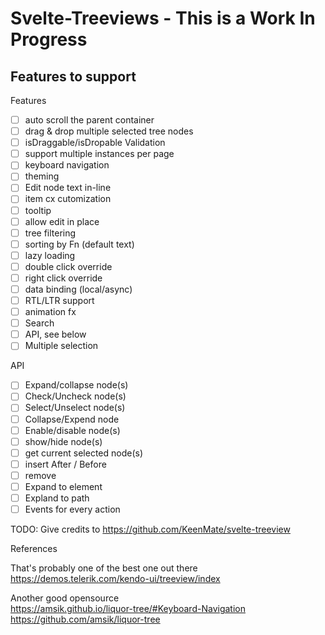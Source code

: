 # Svelte-Treeviews - This is a Work In Progress

## Features to support

Features

- [ ] auto scroll the parent container
- [ ] drag & drop multiple selected tree nodes
- [ ] isDraggable/isDropable Validation
- [ ] support multiple instances per page
- [ ] keyboard navigation
- [ ] theming
- [ ] Edit node text in-line
- [ ] item cx cutomization
- [ ] tooltip
- [ ] allow edit in place
- [ ] tree filtering
- [ ] sorting by Fn (default text)
- [ ] lazy loading
- [ ] double click override
- [ ] right click override
- [ ] data binding (local/async)
- [ ] RTL/LTR support
- [ ] animation fx
- [ ] Search
- [ ] API, see below
- [ ] Multiple selection

API

- [ ] Expand/collapse node(s)
- [ ] Check/Uncheck node(s)
- [ ] Select/Unselect node(s)
- [ ] Collapse/Expend node
- [ ] Enable/disable node(s)
- [ ] show/hide node(s)
- [ ] get current selected node(s)
- [ ] insert After / Before
- [ ] remove
- [ ] Expand to element
- [ ] Expland to path
- [ ] Events for every action

TODO:
Give credits to https://github.com/KeenMate/svelte-treeview

References

That's probably one of the best one out there  
https://demos.telerik.com/kendo-ui/treeview/index

Another good opensource  
https://amsik.github.io/liquor-tree/#Keyboard-Navigation  
https://github.com/amsik/liquor-tree
